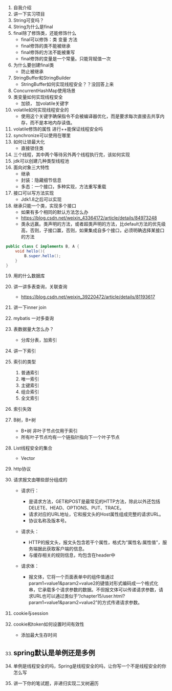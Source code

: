 1. 自我介绍
2. 讲一下实习项目
3. String可变吗？
4. String为什么是final
5. final除了修饰类，还能修饰什么
    - final可以修饰：类  变量  方法
    - final修饰的类不能被继承
    - final修饰的方法不能被重写
    - final修饰的变量是一个常量。只能背赋值一次
6. 为什么要创建final类
    - 防止被继承
7. StringBuffer和StringBuilder
    - StringBuffer如何实现线程安全？？没回答上来
8. ConcurrentHashMap使用场景
9. 类变量如何实现线程安全
    - 加锁， 加volatile关键字
10. volatile如何实现线程安全的
    - 使用这个关键字确保指令不会被编译器优化，而是要求每次直接去共享内存，而不是本地内存读值。
11. volatile修饰的属性 进行++能保证线程安全吗
12. synchronize可以使用在哪里
13. 如何让锁最大化
    - 直接锁住类
14. 三个线程，其中两个等待另外两个线程执行完，该如何实现
15. jdk可以创建几种类型线程池
16. 面向对象三大特性
    - 继承
    - 封装：隐藏细节信息
    - 多态：一个接口，多种实现，方法重写重载
17. 接口可以写方法实现
    - Jdk1.8之后可以实现
18. 继承只能一个类，实现多个接口
    - 如果有多个相同的默认方法怎么办
    - https://blog.csdn.net/weixin_43364172/article/details/84973248
    - 类永远赢。类声明的方法，或者超类声明的方法，比default方法的优先级高，否则，子接口赢，否则，如果集成自多个接口，必须明确选择某接口的方法
```java
public class C implements B, A {
    void hello(){
        B.super.hello();
    }
}
```

19. 用的什么数据库
20. 讲一讲多表查询，关联查询
    - https://blog.csdn.net/weixin_39220472/article/details/81193617
21. 讲一下inner join
22. mybatis 一对多查询
23. 表数据量大怎么办？
    - 分库分表，加索引
24. 讲一下索引
25. 索引的类型
    1. 普通索引
    2. 唯一索引
    3. 主键索引
    4. 组合索引
    5. 全文索引
26. 索引失效
26. B树，B+树
    - B+树 非叶子节点仅用于索引
    - 所有叶子节点均有一个链指针指向下一个叶子节点

27. List线程安全的集合
    - Vector
28. http协议
29. 请求报文由哪些部分组成的
    - 请求行：
        - 是请求方法，GET和POST是最常见的HTTP方法，除此以外还包括DELETE、HEAD、OPTIONS、PUT、TRACE。
        - 请求对应的URL地址，它和报文头的Host属性组成完整的请求URL。
        - 协议名称及版本号。

    - 请求头：
        - HTTP的报文头，报文头包含若干个属性，格式为“属性名:属性值”，服务端据此获取客户端的信息。
        - 与缓存相关的规则信息，均包含在header中

    - 请求体：
        - 报文体，它将一个页面表单中的组件值通过param1=value1&param2=value2的键值对形式编码成一个格式化串，它承载多个请求参数的数据。不但报文体可以传递请求参数，请求URL也可以通过类似于“/chapter15/user.html? param1=value1&param2=value2”的方式传递请求参数。 
30. cookie与session
31. cookie和token如何设置时间有效性
    - 添加最大生存时间
32. spring默认是单例还是多例
    - 
33. 单例是线程安全的吗，Spring是线程安全的吗，让你写一个不是线程安全的你怎么写
34. 讲一下你的笔试题，非递归实现二叉树遍历
